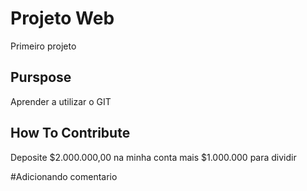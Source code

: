 # Projeto Web
Primeiro projeto

## Purspose
Aprender a utilizar o GIT

## How To Contribute
Deposite $2.000.000,00 na minha conta
mais $1.000.000 para dividir

#Adicionando comentario

